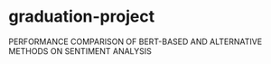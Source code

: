# graduation-project
PERFORMANCE COMPARISON OF BERT-BASED AND ALTERNATIVE METHODS ON SENTIMENT ANALYSIS
